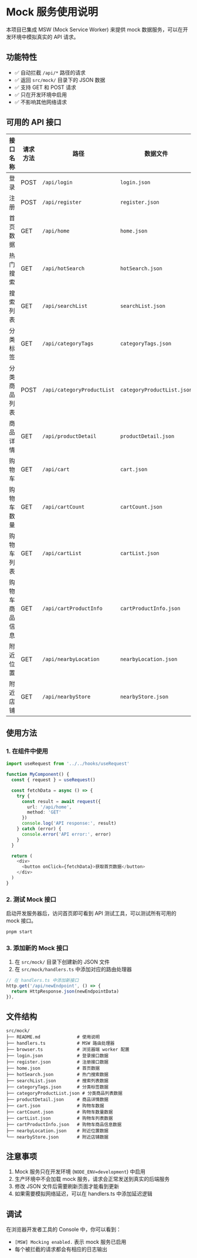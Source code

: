 # Mock 服务使用说明

本项目已集成 MSW (Mock Service Worker) 来提供 mock 数据服务，可以在开发环境中模拟真实的 API 请求。

## 功能特性

- ✅ 自动拦截 `/api/*` 路径的请求
- ✅ 返回 `src/mock/` 目录下的 JSON 数据
- ✅ 支持 GET 和 POST 请求
- ✅ 只在开发环境中启用
- ✅ 不影响其他网络请求

## 可用的 API 接口

| 接口名称 | 请求方法 | 路径 | 数据文件 |
|---------|---------|------|----------|
| 登录 | POST | `/api/login` | `login.json` |
| 注册 | POST | `/api/register` | `register.json` |
| 首页数据 | GET | `/api/home` | `home.json` |
| 热门搜索 | GET | `/api/hotSearch` | `hotSearch.json` |
| 搜索列表 | GET | `/api/searchList` | `searchList.json` |
| 分类标签 | GET | `/api/categoryTags` | `categoryTags.json` |
| 分类商品列表 | POST | `/api/categoryProductList` | `categoryProductList.json` |
| 商品详情 | GET | `/api/productDetail` | `productDetail.json` |
| 购物车 | GET | `/api/cart` | `cart.json` |
| 购物车数量 | GET | `/api/cartCount` | `cartCount.json` |
| 购物车列表 | GET | `/api/cartList` | `cartList.json` |
| 购物车商品信息 | GET | `/api/cartProductInfo` | `cartProductInfo.json` |
| 附近位置 | GET | `/api/nearbyLocation` | `nearbyLocation.json` |
| 附近店铺 | GET | `/api/nearbyStore` | `nearbyStore.json` |

## 使用方法

### 1. 在组件中使用

```typescript
import useRequest from '../../hooks/useRequest'

function MyComponent() {
  const { request } = useRequest()

  const fetchData = async () => {
    try {
      const result = await request({
        url: '/api/home',
        method: 'GET'
      })
      console.log('API response:', result)
    } catch (error) {
      console.error('API error:', error)
    }
  }

  return (
    <div>
      <button onClick={fetchData}>获取首页数据</button>
    </div>
  )
}
```

### 2. 测试 Mock 接口

启动开发服务器后，访问首页即可看到 API 测试工具，可以测试所有可用的 mock 接口。

```bash
pnpm start
```

### 3. 添加新的 Mock 接口

1. 在 `src/mock/` 目录下创建新的 JSON 文件
2. 在 `src/mock/handlers.ts` 中添加对应的路由处理器

```typescript
// 在 handlers.ts 中添加新接口
http.get('/api/newEndpoint', () => {
  return HttpResponse.json(newEndpointData)
}),
```

## 文件结构

```
src/mock/
├── README.md              # 使用说明
├── handlers.ts            # MSW 路由处理器
├── browser.ts             # 浏览器端 worker 配置
├── login.json             # 登录接口数据
├── register.json          # 注册接口数据
├── home.json              # 首页数据
├── hotSearch.json         # 热门搜索数据
├── searchList.json        # 搜索列表数据
├── categoryTags.json      # 分类标签数据
├── categoryProductList.json # 分类商品列表数据
├── productDetail.json     # 商品详情数据
├── cart.json              # 购物车数据
├── cartCount.json         # 购物车数量数据
├── cartList.json          # 购物车列表数据
├── cartProductInfo.json   # 购物车商品信息数据
├── nearbyLocation.json    # 附近位置数据
└── nearbyStore.json       # 附近店铺数据
```

## 注意事项

1. Mock 服务只在开发环境 (`NODE_ENV=development`) 中启用
2. 生产环境中不会加载 mock 服务，请求会正常发送到真实的后端服务
3. 修改 JSON 文件后需要刷新页面才能看到更新
4. 如果需要模拟网络延迟，可以在 handlers.ts 中添加延迟逻辑

## 调试

在浏览器开发者工具的 Console 中，你可以看到：
- `[MSW] Mocking enabled.` 表示 mock 服务已启用
- 每个被拦截的请求都会有相应的日志输出
